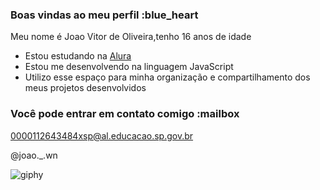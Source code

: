 ### Boas vindas ao meu perfil :blue_heart

Meu nome é Joao Vitor de Oliveira,tenho 16 anos de idade

- Estou estudando na [Alura](https://www.alura.com.br)
- Estou me desenvolvendo na linguagem JavaScript
- Utilizo esse espaço para minha organização e compartilhamento dos meus projetos desenvolvidos

### Você pode entrar em contato comigo :mailbox

0000112643484xsp@al.educacao.sp.gov.br

@joao._.wn

![giphy](https://github.com/user-attachments/assets/3639cfe3-0f23-4403-bf9d-cccf2fdf83eb)

 
